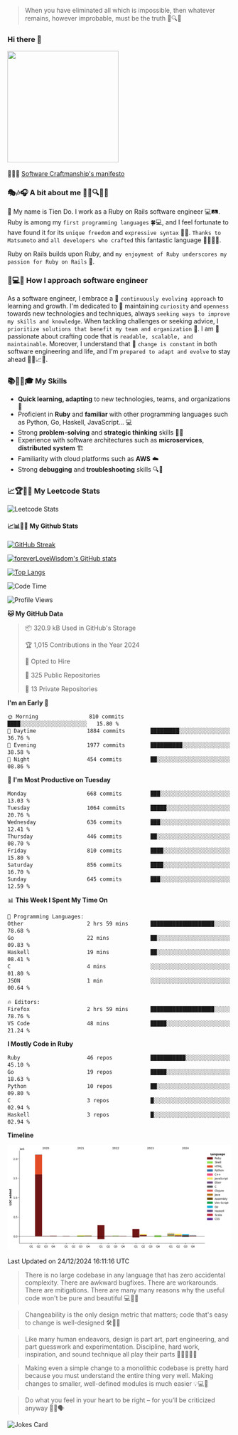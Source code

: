 > When you have eliminated all which is impossible, then whatever remains, however improbable, must be the truth 🤔🔍💡
### Hi there 👋

<!--
**foreverLoveWisdom/foreverLoveWisdom** is a ✨ _special_ ✨ repository because its `README.md` (this file) appears on your GitHub profile.

Here are some ideas to get you started:

- 🔭 I’m currently working on ...
- 🌱 I’m currently learning ...
- 👯 I’m looking to collaborate on ...
- 🤔 I’m looking for help with ...
- 💬 Ask me about ...
- 📫 How to reach me: ...
- 😄 Pronouns: ...
- ⚡ Fun fact: ...
-->

<img src="https://codecondo.com/wp-content/uploads/2017/09/railslogo.png" width="250" height="250">

 📜🔨🌟 [Software Craftmanship's manifesto](http://manifesto.softwarecraftsmanship.org/)

### 🎭🎶🎧 A bit about me 🕵️‍♀️🔍🕵️‍♂️
👋 My name is Tien Do. I work as a Ruby on Rails software engineer 💻🛤️. Ruby is among my `first programming languages` 🍀💻, and I feel fortunate to have found it for its `unique freedom` and `expressive syntax` 🤗💬. `Thanks to Matsumoto` and `all developers who crafted` this fantastic language 🙏👨‍💻🌟.

Ruby on Rails builds upon Ruby, and `my enjoyment of Ruby underscores my passion for Ruby on Rails` 🤩.

### 🤔💻🔨 How I approach software engineer
As a software engineer, I embrace a 🔄 `continuously evolving approach` to learning and growth. I'm dedicated to 🤔 maintaining `curiosity` and `openness` towards new technologies and techniques, always `seeking ways to improve my skills and knowledge`. When tackling challenges or seeking advice, I `prioritize solutions that benefit my team and organization` 👥. I am 🎉 passionate about crafting code that is `readable, scalable, and maintainable`. Moreover, I understand that 🌊 `change is constant` in both software engineering and life, and I'm `prepared to adapt and evolve` to stay ahead 🏃‍♂️📈🔄.

### 📚🧑‍💻🎓 My Skills
- **Quick learning, adapting** to new technologies, teams, and organizations 🚀
- Proficient in **Ruby** and **familiar** with other programming languages such as Python, Go, Haskell, JavaScript... 💻
- Strong **problem-solving** and **strategic thinking** skills 🤔💡
- Experience with software architectures such as **microservices**, **distributed system** 🏗️
- Familiarity with cloud platforms such as **AWS** ☁️ 
- Strong **debugging** and **troubleshooting** skills 🔍🐞


### 📈🏆🧑‍💻 My Leetcode Stats
![Leetcode Stats](https://leetcard.jacoblin.cool/foreverLoveWisdom)

#### 📈📊👨‍💻  My Github Stats

[![GitHub Streak](https://github-readme-streak-stats.herokuapp.com/?user=foreverLoveWisdom&theme=dracula)](https://git.io/streak-stats)
&nbsp;
&nbsp;

[![foreverLoveWisdom's GitHub stats](https://github-readme-stats.vercel.app/api?username=foreverLoveWisdom&show_icons=true&theme=react&count_private=true)](https://github.com/anuraghazra/github-readme-stats)

[![Top Langs](https://github-readme-stats.vercel.app/api/top-langs/?username=foreverLoveWisdom&show_icons=true&theme=vue-dark)](https://github.com/anuraghazra/github-readme-stats)

<!--START_SECTION:waka-->
![Code Time](http://img.shields.io/badge/Code%20Time-3%2C327%20hrs%208%20mins-blue)

![Profile Views](http://img.shields.io/badge/Profile%20Views-0-blue)

**🐱 My GitHub Data** 

> 📦 320.9 kB Used in GitHub's Storage 
 > 
> 🏆 1,015 Contributions in the Year 2024
 > 
> 💼 Opted to Hire
 > 
> 📜 325 Public Repositories 
 > 
> 🔑 13 Private Repositories 
 > 
**I'm an Early 🐤** 

```text
🌞 Morning                810 commits         ████░░░░░░░░░░░░░░░░░░░░░   15.80 % 
🌆 Daytime                1884 commits        █████████░░░░░░░░░░░░░░░░   36.76 % 
🌃 Evening                1977 commits        ██████████░░░░░░░░░░░░░░░   38.58 % 
🌙 Night                  454 commits         ██░░░░░░░░░░░░░░░░░░░░░░░   08.86 % 
```
📅 **I'm Most Productive on Tuesday** 

```text
Monday                   668 commits         ███░░░░░░░░░░░░░░░░░░░░░░   13.03 % 
Tuesday                  1064 commits        █████░░░░░░░░░░░░░░░░░░░░   20.76 % 
Wednesday                636 commits         ███░░░░░░░░░░░░░░░░░░░░░░   12.41 % 
Thursday                 446 commits         ██░░░░░░░░░░░░░░░░░░░░░░░   08.70 % 
Friday                   810 commits         ████░░░░░░░░░░░░░░░░░░░░░   15.80 % 
Saturday                 856 commits         ████░░░░░░░░░░░░░░░░░░░░░   16.70 % 
Sunday                   645 commits         ███░░░░░░░░░░░░░░░░░░░░░░   12.59 % 
```


📊 **This Week I Spent My Time On** 

```text
💬 Programming Languages: 
Other                    2 hrs 59 mins       ████████████████████░░░░░   78.68 % 
Go                       22 mins             ██░░░░░░░░░░░░░░░░░░░░░░░   09.83 % 
Haskell                  19 mins             ██░░░░░░░░░░░░░░░░░░░░░░░   08.41 % 
C                        4 mins              ░░░░░░░░░░░░░░░░░░░░░░░░░   01.80 % 
JSON                     1 min               ░░░░░░░░░░░░░░░░░░░░░░░░░   00.64 % 

🔥 Editors: 
Firefox                  2 hrs 59 mins       ████████████████████░░░░░   78.76 % 
VS Code                  48 mins             █████░░░░░░░░░░░░░░░░░░░░   21.24 % 
```

**I Mostly Code in Ruby** 

```text
Ruby                     46 repos            ███████████░░░░░░░░░░░░░░   45.10 % 
Go                       19 repos            █████░░░░░░░░░░░░░░░░░░░░   18.63 % 
Python                   10 repos            ██░░░░░░░░░░░░░░░░░░░░░░░   09.80 % 
C                        3 repos             █░░░░░░░░░░░░░░░░░░░░░░░░   02.94 % 
Haskell                  3 repos             █░░░░░░░░░░░░░░░░░░░░░░░░   02.94 % 
```



**Timeline**

![Lines of Code chart](https://raw.githubusercontent.com/foreverLoveWisdom/foreverLoveWisdom/main/assets/bar_graph.png)


 Last Updated on 24/12/2024 16:11:16 UTC
<!--END_SECTION:waka-->


> There is no large codebase in any language that has zero accidental complexity. There are awkward bugfixes. There are workarounds. There are mitigations.
> There are many many reasons why the useful code won't be pure and beautiful 💻🐞🤔

> Changeability is the only design metric that matters; code that's easy to change is well-designed 🛠️🔄🎨

> Like many human endeavors, design is part art, part engineering, and part guesswork and experimentation. Discipline, hard work, inspiration, and sound technique all play their parts 🎨🧑‍💻🔬🧪

> Mak­ing even a sim­ple change to a mono­lith­ic code­base is pret­ty hard because you must under­stand the entire thing very well. Mak­ing changes to small­er, well-defined mod­ules is much easier 💡💻🤔
 
 > Do what you feel in your heart to be right – for you’ll be criticized anyway 💖🙏🗣️ 
 
![Jokes Card](https://readme-jokes.vercel.app/api)
